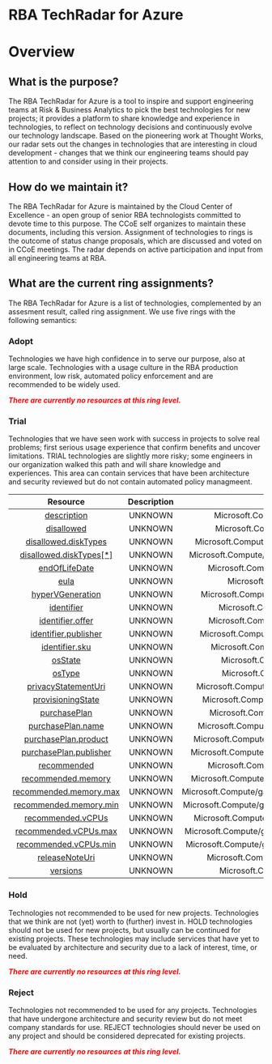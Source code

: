 
RBA TechRadar for Azure
=======================

# Overview

## What is the purpose?


The RBA TechRadar for Azure is a tool to inspire and support engineering teams at Risk & Business Analytics to pick the best technologies for new projects; it provides a platform to share knowledge and experience in technologies, to reflect on technology decisions and continuously evolve our technology landscape.  Based on the pioneering work at Thought Works, our radar sets out the changes in technologies that are interesting in cloud development - changes that we think our engineering teams should pay attention to and consider using in their projects.
## How do we maintain it?


The RBA TechRadar for Azure is maintained by the Cloud Center of Excellence - an open group of senior RBA technologists committed to devote time to this purpose.  The CCoE self organizes to maintain these documents, including this version.  Assignment of technologies to rings is the outcome of status change proposals, which are discussed and voted on in CCoE meetings.  The radar depends on active participation and input from all engineering teams at RBA.
## What are the current ring assignments?


The RBA TechRadar for Azure is a list of technologies, complemented by an assesment result, called ring assignment.  We use five rings with the following semantics:
### Adopt


Technologies we have high confidence in to serve our purpose, also at large scale.  Technologies with a usage culture in the RBA production environment, low risk, automated policy enforcement and are recommended to be widely used.  
  
***<font color="red"> There are currently no resources at this ring level. </font>***
### Trial


Technologies that we have seen work with success in projects to solve real problems;  first serious usage experience that confirm benefits and uncover limitations.  TRIAL technologies are slightly more risky; some engineers in our organization walked this path and will share knowledge and experiences.  This area can contain services that have been architecture and security reviewed but do not contain automated policy managmeent.  

|Resource|Description|Path|Status|
| :---: | :---: | :---: | :---: |
|[description](https://github.com/openrba/python-azure-techradar/tree/master/Microsoft.Compute/galleries/images/description)|UNKNOWN|Microsoft.Compute/galleries/images/description|TRIAL|
|[disallowed](https://github.com/openrba/python-azure-techradar/tree/master/Microsoft.Compute/galleries/images/disallowed)|UNKNOWN|Microsoft.Compute/galleries/images/disallowed|TRIAL|
|[disallowed.diskTypes](https://github.com/openrba/python-azure-techradar/tree/master/Microsoft.Compute/galleries/images/disallowed.diskTypes)|UNKNOWN|Microsoft.Compute/galleries/images/disallowed.diskTypes|TRIAL|
|[disallowed.diskTypes[*]](https://github.com/openrba/python-azure-techradar/tree/master/Microsoft.Compute/galleries/images/disallowed.diskTypes[*])|UNKNOWN|Microsoft.Compute/galleries/images/disallowed.diskTypes[*]|TRIAL|
|[endOfLifeDate](https://github.com/openrba/python-azure-techradar/tree/master/Microsoft.Compute/galleries/images/endOfLifeDate)|UNKNOWN|Microsoft.Compute/galleries/images/endOfLifeDate|TRIAL|
|[eula](https://github.com/openrba/python-azure-techradar/tree/master/Microsoft.Compute/galleries/images/eula)|UNKNOWN|Microsoft.Compute/galleries/images/eula|TRIAL|
|[hyperVGeneration](https://github.com/openrba/python-azure-techradar/tree/master/Microsoft.Compute/galleries/images/hyperVGeneration)|UNKNOWN|Microsoft.Compute/galleries/images/hyperVGeneration|TRIAL|
|[identifier](https://github.com/openrba/python-azure-techradar/tree/master/Microsoft.Compute/galleries/images/identifier)|UNKNOWN|Microsoft.Compute/galleries/images/identifier|TRIAL|
|[identifier.offer](https://github.com/openrba/python-azure-techradar/tree/master/Microsoft.Compute/galleries/images/identifier.offer)|UNKNOWN|Microsoft.Compute/galleries/images/identifier.offer|TRIAL|
|[identifier.publisher](https://github.com/openrba/python-azure-techradar/tree/master/Microsoft.Compute/galleries/images/identifier.publisher)|UNKNOWN|Microsoft.Compute/galleries/images/identifier.publisher|TRIAL|
|[identifier.sku](https://github.com/openrba/python-azure-techradar/tree/master/Microsoft.Compute/galleries/images/identifier.sku)|UNKNOWN|Microsoft.Compute/galleries/images/identifier.sku|TRIAL|
|[osState](https://github.com/openrba/python-azure-techradar/tree/master/Microsoft.Compute/galleries/images/osState)|UNKNOWN|Microsoft.Compute/galleries/images/osState|TRIAL|
|[osType](https://github.com/openrba/python-azure-techradar/tree/master/Microsoft.Compute/galleries/images/osType)|UNKNOWN|Microsoft.Compute/galleries/images/osType|TRIAL|
|[privacyStatementUri](https://github.com/openrba/python-azure-techradar/tree/master/Microsoft.Compute/galleries/images/privacyStatementUri)|UNKNOWN|Microsoft.Compute/galleries/images/privacyStatementUri|TRIAL|
|[provisioningState](https://github.com/openrba/python-azure-techradar/tree/master/Microsoft.Compute/galleries/images/provisioningState)|UNKNOWN|Microsoft.Compute/galleries/images/provisioningState|TRIAL|
|[purchasePlan](https://github.com/openrba/python-azure-techradar/tree/master/Microsoft.Compute/galleries/images/purchasePlan)|UNKNOWN|Microsoft.Compute/galleries/images/purchasePlan|TRIAL|
|[purchasePlan.name](https://github.com/openrba/python-azure-techradar/tree/master/Microsoft.Compute/galleries/images/purchasePlan.name)|UNKNOWN|Microsoft.Compute/galleries/images/purchasePlan.name|TRIAL|
|[purchasePlan.product](https://github.com/openrba/python-azure-techradar/tree/master/Microsoft.Compute/galleries/images/purchasePlan.product)|UNKNOWN|Microsoft.Compute/galleries/images/purchasePlan.product|TRIAL|
|[purchasePlan.publisher](https://github.com/openrba/python-azure-techradar/tree/master/Microsoft.Compute/galleries/images/purchasePlan.publisher)|UNKNOWN|Microsoft.Compute/galleries/images/purchasePlan.publisher|TRIAL|
|[recommended](https://github.com/openrba/python-azure-techradar/tree/master/Microsoft.Compute/galleries/images/recommended)|UNKNOWN|Microsoft.Compute/galleries/images/recommended|TRIAL|
|[recommended.memory](https://github.com/openrba/python-azure-techradar/tree/master/Microsoft.Compute/galleries/images/recommended.memory)|UNKNOWN|Microsoft.Compute/galleries/images/recommended.memory|TRIAL|
|[recommended.memory.max](https://github.com/openrba/python-azure-techradar/tree/master/Microsoft.Compute/galleries/images/recommended.memory.max)|UNKNOWN|Microsoft.Compute/galleries/images/recommended.memory.max|TRIAL|
|[recommended.memory.min](https://github.com/openrba/python-azure-techradar/tree/master/Microsoft.Compute/galleries/images/recommended.memory.min)|UNKNOWN|Microsoft.Compute/galleries/images/recommended.memory.min|TRIAL|
|[recommended.vCPUs](https://github.com/openrba/python-azure-techradar/tree/master/Microsoft.Compute/galleries/images/recommended.vCPUs)|UNKNOWN|Microsoft.Compute/galleries/images/recommended.vCPUs|TRIAL|
|[recommended.vCPUs.max](https://github.com/openrba/python-azure-techradar/tree/master/Microsoft.Compute/galleries/images/recommended.vCPUs.max)|UNKNOWN|Microsoft.Compute/galleries/images/recommended.vCPUs.max|TRIAL|
|[recommended.vCPUs.min](https://github.com/openrba/python-azure-techradar/tree/master/Microsoft.Compute/galleries/images/recommended.vCPUs.min)|UNKNOWN|Microsoft.Compute/galleries/images/recommended.vCPUs.min|TRIAL|
|[releaseNoteUri](https://github.com/openrba/python-azure-techradar/tree/master/Microsoft.Compute/galleries/images/releaseNoteUri)|UNKNOWN|Microsoft.Compute/galleries/images/releaseNoteUri|TRIAL|
|[versions](https://github.com/openrba/python-azure-techradar/tree/master/Microsoft.Compute/galleries/images/versions)|UNKNOWN|Microsoft.Compute/galleries/images/versions|TRIAL|

### Hold


Technologies not recommended to be used for new projects. Technologies that we think are not (yet) worth to (further) invest in.  HOLD technologies should not be used for new projects, but usually can be continued for existing projects.  These technologies may include services that have yet to be evaluated by architecture and security due to a lack of interest, time, or need.  
  
***<font color="red"> There are currently no resources at this ring level. </font>***
### Reject


Technologies not recommended to be used for any projects. Technologies that have undergone architecture and security review but do not meet company standards for use.  REJECT technologies should never be used on any project and should be considered deprecated for existing projects.  
  
***<font color="red"> There are currently no resources at this ring level. </font>***